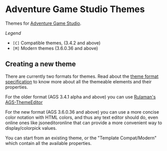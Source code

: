 # Adventure Game Studio Themes

Themes for [Adventure Game Studio](http://www.adventuregamestudio.co.uk/).

*Legend*
- `[C]` Compatible themes, (3.4.2 and above)
- `[M]` Modern themes (3.6.0.36 and above)


## Creating a new theme

There are currently two formats for themes. Read about the [theme format specification](FORMAT.md) to know more about all the themeable elements and their properties.

For the older format (AGS 3.4.1 alpha and above) you can use [Rulaman's AGS-ThemeEditor](https://github.com/Rulaman/AGS-ThemeEditor)

For the new format (AGS 3.6.0.36 and above) you can use a more concise color notation with HTML colors, and thus any text editor should do, even online ones like jsoneditoronline that can provide a more convenient way to display/colorpick values.

You can start from an existing theme, or the "Template Compat/Modern" which contain all the available properties.
